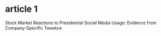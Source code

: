 # article 1
Stock Market Reactions to Presidential Social Media Usage: Evidence from Company-Specific Tweets∗

